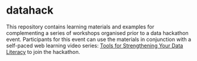 # datahack
This repository contains learning materials and examples for complementing a series of workshops organised prior to a data hackathon event. Participants for this event can use the materials in conjunction with a self-paced web learning video series: <a href="https://hkdesign.org/courses-page/tools-for-strengthening-your-data-literacy">Tools for Strengthening Your Data Literacy</a> to join the hackathon.

